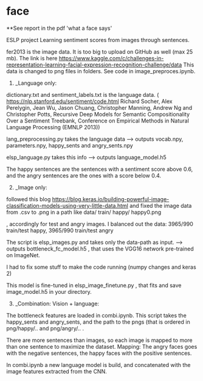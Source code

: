 # face

**See report in the pdf 'what a face says' 

ESLP project
Learning sentiment scores from images through sentences. 


fer2013 is the image data. It is too big to upload on GitHub as well (max 25 mb). The link is here https://www.kaggle.com/c/challenges-in-representation-learning-facial-expression-recognition-challenge/data
This data is changed to png files in folders. See code in image_preproces.ipynb. 


1. _Language only:

dictionary.txt and sentiment_labels.txt is the language data. ( https://nlp.stanford.edu/sentiment/code.html Richard Socher, Alex Perelygin, Jean Wu, Jason Chuang, Christopher Manning, Andrew Ng and Christopher Potts, Recursive Deep Models for Semantic Compositionality Over a Sentiment Treebank, Conference on Empirical Methods in Natural Language Processing (EMNLP 2013))

lang_preprocessing.py takes the language data
—> outputs vocab.npy, parameters.npy, happy_sents and angry_sents.npy

elsp_language.py takes this info
—> outputs language_model.h5

The happy sentences are the sentences with a sentiment score above 0.6, and the angry sentences are the ones with a score below 0.4. 

2. _Image only:

followed this blog https://blog.keras.io/building-powerful-image-classification-models-using-very-little-data.html 
and fixed the image data from .csv to .png in a path like data/
train/
happy/
happy0.png

, accordingly for test and angry images. 
I balanced out the data: 3965/990 train/test happy, 3965/990 train/test angry

The script is elsp_images.py and takes only the data-path as input.
—> outputs bottleneck_fc_model.h5 , that uses the VGG16 network pre-trained on ImageNet. 

I had to fix some stuff to make the code running (numpy changes and keras 2)

This model is fine-tuned in elsp_image_finetune.py , that fits and save image_model.h5 in your directory.


3. _Combination: Vision + language: 

The bottleneck features are loaded in combi.ipynb. This script takes the happy_sents and angry_sents, and the path to the pngs (that is ordered in png/happy/.. and png/angry/..  .  

There are more sentences than images, so each image is mapped to more than one sentence to maximize the dataset. 
Mapping: The angry faces goes with the negative sentences, the happy faces with the positive sentences. 

In combi.ipynb a new language model is build, and concatenated with the image features extracted from the CNN.  



